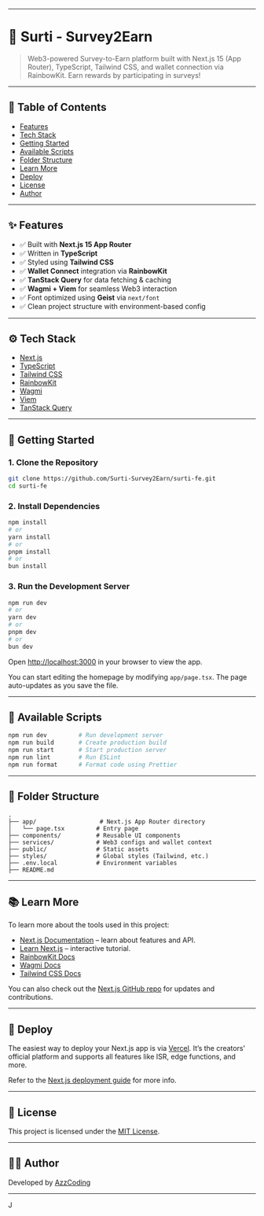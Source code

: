 
---

# 🚀 Surti - Survey2Earn

> Web3-powered Survey-to-Earn platform built with Next.js 15 (App Router), TypeScript, Tailwind CSS, and wallet connection via RainbowKit. Earn rewards by participating in surveys!

---

## 🧾 Table of Contents

* [Features](#features)
* [Tech Stack](#tech-stack)
* [Getting Started](#getting-started)
* [Available Scripts](#available-scripts)
* [Folder Structure](#folder-structure)
* [Learn More](#learn-more)
* [Deploy](#deploy)
* [License](#license)
* [Author](#author)

---

## ✨ Features

* ✅ Built with **Next.js 15 App Router**
* ✅ Written in **TypeScript**
* ✅ Styled using **Tailwind CSS**
* ✅ **Wallet Connect** integration via **RainbowKit**
* ✅ **TanStack Query** for data fetching & caching
* ✅ **Wagmi + Viem** for seamless Web3 interaction
* ✅ Font optimized using **Geist** via `next/font`
* ✅ Clean project structure with environment-based config

---

## ⚙️ Tech Stack

* [Next.js](https://nextjs.org/)
* [TypeScript](https://www.typescriptlang.org/)
* [Tailwind CSS](https://tailwindcss.com/)
* [RainbowKit](https://rainbowkit.com/)
* [Wagmi](https://wagmi.sh/)
* [Viem](https://viem.sh/)
* [TanStack Query](https://tanstack.com/query/latest)

---

## 🚀 Getting Started

### 1. Clone the Repository

```bash
git clone https://github.com/Surti-Survey2Earn/surti-fe.git
cd surti-fe
```

### 2. Install Dependencies

```bash
npm install
# or
yarn install
# or
pnpm install
# or
bun install
```

### 3. Run the Development Server

```bash
npm run dev
# or
yarn dev
# or
pnpm dev
# or
bun dev
```

Open [http://localhost:3000](http://localhost:3000) in your browser to view the app.

You can start editing the homepage by modifying `app/page.tsx`. The page auto-updates as you save the file.

---

## 📜 Available Scripts

```bash
npm run dev         # Run development server
npm run build       # Create production build
npm run start       # Start production server
npm run lint        # Run ESLint
npm run format      # Format code using Prettier
```

---

## 📁 Folder Structure

```
.
├── app/                  # Next.js App Router directory
│   └── page.tsx         # Entry page
├── components/          # Reusable UI components
├── services/            # Web3 configs and wallet context
├── public/              # Static assets
├── styles/              # Global styles (Tailwind, etc.)
├── .env.local           # Environment variables
├── README.md
```

---

## 📚 Learn More

To learn more about the tools used in this project:

* [Next.js Documentation](https://nextjs.org/docs) – learn about features and API.
* [Learn Next.js](https://nextjs.org/learn) – interactive tutorial.
* [RainbowKit Docs](https://rainbowkit.com/docs)
* [Wagmi Docs](https://wagmi.sh/docs)
* [Tailwind CSS Docs](https://tailwindcss.com/docs)

You can also check out the [Next.js GitHub repo](https://github.com/vercel/next.js) for updates and contributions.

---

## 🚀 Deploy

The easiest way to deploy your Next.js app is via [Vercel](https://vercel.com/new). It’s the creators' official platform and supports all features like ISR, edge functions, and more.

Refer to the [Next.js deployment guide](https://nextjs.org/docs/app/building-your-application/deploying) for more info.

---

## 📄 License

This project is licensed under the [MIT License](LICENSE).

---

## 🙋‍♂️ Author

Developed by [AzzCoding](https://github.com/aziziega)


---

J
